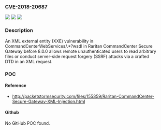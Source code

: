 ### [CVE-2018-20687](https://cve.mitre.org/cgi-bin/cvename.cgi?name=CVE-2018-20687)
![](https://img.shields.io/static/v1?label=Product&message=n%2Fa&color=blue)
![](https://img.shields.io/static/v1?label=Version&message=n%2Fa&color=blue)
![](https://img.shields.io/static/v1?label=Vulnerability&message=n%2Fa&color=brighgreen)

### Description

An XML external entity (XXE) vulnerability in CommandCenterWebServices/.*?wsdl in Raritan CommandCenter Secure Gateway before 8.0.0 allows remote unauthenticated users to read arbitrary files or conduct server-side request forgery (SSRF) attacks via a crafted DTD in an XML request.

### POC

#### Reference
- http://packetstormsecurity.com/files/155359/Raritan-CommandCenter-Secure-Gateway-XML-Injection.html

#### Github
No GitHub POC found.

